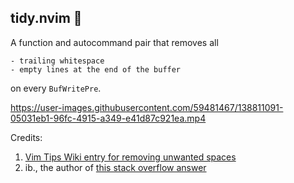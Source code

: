 ## tidy.nvim 🧹

A function and autocommand pair that removes all

    - trailing whitespace
    - empty lines at the end of the buffer

on every `BufWritePre`.


https://user-images.githubusercontent.com/59481467/138811091-05031eb1-96fc-4915-a349-e41d87c921ea.mp4


Credits:
1. [Vim Tips Wiki entry for removing unwanted spaces](https://vim.fandom.com/wiki/Remove_unwanted_spaces#Automatically_removing_all_trailing_whitespace)
2. ib., the author of [this stack overflow answer](https://stackoverflow.com/a/7501902)
